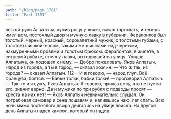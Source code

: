 ```yaml
---
path: "/blog/page_1701"
title: "Part 1701"
---
```


легкой руки Алпатыча, купив рощу у князя, начал торговать, и теперь имел дом, постоялый двор и мучную лавку в губернии. Ферапонтов был толстый, черный, красный, сорокалетний мужик, с толстыми губами, с толстою шишкой-носом, такими же шишками над черными, нахмуренными бровями и толстым брюхом.
Ферапонтов, в жилете, в ситцевой рубахе, стоял у лавки, выходившей на улицу. Увидав Алпатыча, он подошел к нему.
— Добро пожаловать, Яков Алпатыч. Народ из города, а ты в город, — сказал хозяин.
— Чтó ж так, из города? — сказал Алпатыч.
112— И я говорю, — народ глуп. Всё француза, боятся.
— Бабьи толки, бабьи толки! — проговорил Алпатыч.
— Так-то и я сужу, Яков Алпатыч. Я говорю, приказ есть, что не пустят его, значит верно. Да и мужики по три рубля с подводы просят — креста на них нет! — Яков Алпатыч невнимательно слушал. Он потребовал самовар и сена лошадям и, напившись чаю, лег спать.
Всю ночь мимо постоялого двора двигались на улице войска. На другой день Алпатыч надел камзол, который он надев
